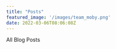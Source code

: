 ```yaml
---
title: "Posts"
featured_image: '/images/team_moby.png'
date: 2022-03-06T08:06:08Z
---
```

All Blog Posts
